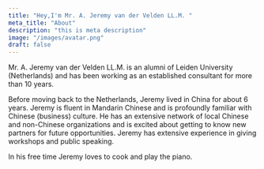 ```yaml
---
title: "Hey,I'm Mr. A. Jeremy van der Velden LL.M. "
meta_title: "About"
description: "this is meta description"
image: "/images/avatar.png"
draft: false
---
```


Mr. A. Jeremy van der Velden LL.M. is an alumni of Leiden University (Netherlands) and has been working as an established consultant for more than 10 years. 

Before moving back to the Netherlands, Jeremy lived in China for about 6 years. Jeremy is fluent in Mandarin Chinese and is profoundly familiar with Chinese (business) culture. He has an extensive network of local Chinese and non-Chinese organizations and is excited about getting to know new partners for future opportunities. Jeremy has extensive experience in giving workshops and public speaking.

In his free time Jeremy loves to cook and play the piano.
